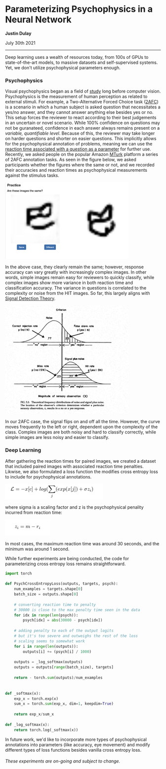 # Parameterizing Psychophysics in a Neural Network 

**Justin Dulay**

July 30th 2021

-----------------------------

Deep learning uses a wealth of resources today, from 100s of GPUs to state-of-the-art models, to massive datasets and self-supervised systems. Yet, we don't utilize psychophysical parameters enough. 

### Psychophysics

Visual psychophysics began as a field of [study](http://psiwebsubr.org/Fechner.pdf) long before computer vision. Psychophysics is the measurement of human perception as related to external stimuli. For example, a Two-Alternative Forced Choice task ([2AFC](https://en.wikipedia.org/wiki/Two-alternative_forced_choice)) is a scenario in which a human subject is asked question that necessitates a yes/no answer, and they cannot answer anything else besides yes or no. This setup forces the reviewer to react according to their best judgements in an uncertain or novel scenario. While 100% confidence on questions may not be guranateed, confidence in each answer always remains present on a *variable, quantifiable level*. Because of this, the reviewer may take longer on harder questions and shorter on easier questions. This implicitly allows for the psychophysical annotation of problems, meaning we can use the [reaction time associated with a question as a parameter](https://www.wjscheirer.com/papers/wjs_tpami2014_perceptual.pdf) for further use. Recently, we asked people on the popular Amazon [MTurk](https://www.mturk.com/) platform a series of 2AFC annotation tasks. As seen in the figure below, we asked participants whether the figures where the same or not, and we recorded their 
accuracies and reaction times as psychophysical measurements against the stimulus tasks. 

<img src="../images/mturk.png" alt="Experiment" width="400"/>

In the above case, they clearly remain the same; however, response accuracy can vary greatly with increasingly complex images. In other words, simple images remain easy for reviewers to quickly classify, while complex images show more variance in both reaction time and classification accuracy. The variance in questions is correlated to the complexity or noise from the HIT images. So far, this largely aligns with [Signal Detection Theory](https://www.amazon.com/Psychophysics-Fundamentals-George-Gescheider/dp/080582281X). 


<img src="../images/signal-noise.png" alt="Signal Detection Theory" width="400"/>

In our 2AFC case, the signal flips on and off all the time. However, the curve moves frequently to the left or right, dependent upon the complexity of the class. Complex images are both noisy and hard to classify correctly, while simple images are less noisy and easier to classify. 


### Deep Learning 

After gathering the reaction times for paired images, we created a dataset that included paired images with associated reaction time penalties. Likwise, we also formulated a loss function the modifies cross entropy loss to include for psychophysical annotations. 

![Loss Function](../images/psyphy_CE.png)

where sigma is a scaling factor and z is the psychophysical penality incurred from reaction time: 

![Penalty](../images/max_loss.png)


In most cases, the maximum reaction time was around 30 seconds, and the minimum was around 1 second. 

While further experiments are being conducted, the code for parameterizing cross entropy loss remains straightforward. 

```python
import torch

def PsychCrossEntropyLoss(outputs, targets, psych):
    num_examples = targets.shape[0]
    batch_size = outputs.shape[0]

    # converting reaction time to penalty
    # 30000 is close to the max penalty time seen in the data
    for idx in range(len(psych)):   
        psych[idx] = abs(30000 - psych[idx])

    # adding penalty to each of the output logits 
    # but it's too severe and outweighs the rest of the loss
    # scaling seems to somewhat work
    for i in range(len(outputs)):
        outputs[i] += (psych[i] / 1000)

    outputs = _log_softmax(outputs)
    outputs = outputs[range(batch_size), targets]

    return - torch.sum(outputs)/num_examples


def _softmax(x):
    exp_x = torch.exp(x)
    sum_x = torch.sum(exp_x, dim=1, keepdim=True)

    return exp_x/sum_x

def _log_softmax(x):
    return torch.log(_softmax(x))
```


In future work, we'd like to incorporate more types of psychophysical annotations into parameters (like accuracy, eye movement) and modify different types of loss functions besides vanilla cross entropy loss. 


###### *These experiments are on-going and subject to change.*